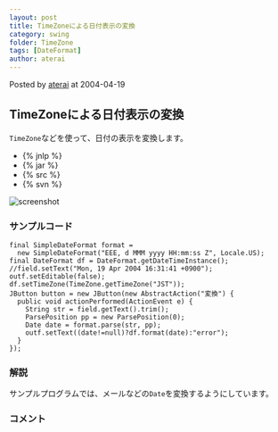 ```yaml
---
layout: post
title: TimeZoneによる日付表示の変換
category: swing
folder: TimeZone
tags: [DateFormat]
author: aterai
---
```


Posted by [aterai](http://terai.xrea.jp/aterai.html) at 2004-04-19

## TimeZoneによる日付表示の変換
`TimeZone`などを使って、日付の表示を変換します。

- {% jnlp %}
- {% jar %}
- {% src %}
- {% svn %}

<!-- dummy comment line for breaking list -->

![screenshot](https://lh3.googleusercontent.com/_9Z4BYR88imo/TQTVW5Ljb9I/AAAAAAAAAng/mMDH4E_v9ZQ/s800/TimeZone.png)

### サンプルコード
<pre class="prettyprint"><code>final SimpleDateFormat format =
  new SimpleDateFormat("EEE, d MMM yyyy HH:mm:ss Z", Locale.US);
final DateFormat df = DateFormat.getDateTimeInstance();
//field.setText("Mon, 19 Apr 2004 16:31:41 +0900");
outf.setEditable(false);
df.setTimeZone(TimeZone.getTimeZone("JST"));
JButton button = new JButton(new AbstractAction("変換") {
  public void actionPerformed(ActionEvent e) {
    String str = field.getText().trim();
    ParsePosition pp = new ParsePosition(0);
    Date date = format.parse(str, pp);
    outf.setText((date!=null)?df.format(date):"error");
  }
});
</code></pre>

### 解説
サンプルプログラムでは、メールなどの`Date`を変換するようにしています。

### コメント

